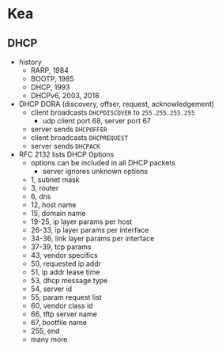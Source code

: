 Kea
===

## DHCP

- history
  - RARP, 1984
  - BOOTP, 1985
  - DHCP, 1993
  - DHCPv6, 2003, 2018
- DHCP DORA (discovery, offser, request, acknowledgement)
  - client broadcasts `DHCPDISCOVER` to `255.255.255.255`
    - udp client port 68, server port 67
  - server sends `DHCPOFFER`
  - client broadcasts `DHCPREQUEST`
  - server sends `DHCPACK`
- RFC 2132 lists DHCP Options
  - options can be included in all DHCP packets
    - server ignores unknown options
  - 1, subnet mask
  - 3, router
  - 6, dns
  - 12, host name
  - 15, domain name
  - 19-25, ip layer params per host
  - 26-33, ip layer params per interface
  - 34-36, link layer params per interface
  - 37-39, tcp params
  - 43, vendor specifics
  - 50, requested ip addr
  - 51, ip addr lease time
  - 53, dhcp message type
  - 54, server id
  - 55, param request list
  - 60, vendor class id
  - 66, tftp server name
  - 67, bootfile name
  - 255, end
  - many more
